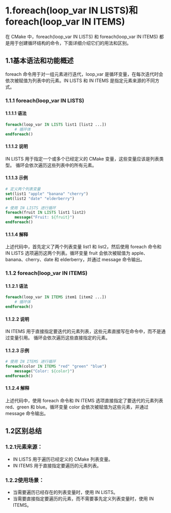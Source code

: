 # 1.foreach(loop_var IN LISTS)和foreach(loop_var IN ITEMS)
在 CMake 中，foreach(loop_var IN LISTS) 和 foreach(loop_var IN ITEMS) 都是用于创建循环结构的命令，下面详细介绍它们的用法和区别。

## 1.1基本语法和功能概述
foreach 命令用于对一组元素进行迭代，loop_var 是循环变量，在每次迭代时会依次被赋值为列表中的元素。IN LISTS 和 IN ITEMS 是指定元素来源的不同方式。

### 1.1.1 foreach(loop_var IN LISTS)
#### 1.1.1.1 语法
```cmake
foreach(loop_var IN LISTS list1 [list2 ...])
    # 循环体
endforeach()
```

#### 1.1.1.2 说明
IN LISTS 用于指定一个或多个已经定义的 CMake 变量，这些变量应该是列表类型。
循环会依次遍历这些列表中的所有元素。

#### 1.1.1.3 示例
```cmake
# 定义两个列表变量
set(list1 "apple" "banana" "cherry")
set(list2 "date" "elderberry")

# 使用 IN LISTS 进行循环
foreach(fruit IN LISTS list1 list2)
    message("Fruit: ${fruit}")
endforeach()
```

#### 1.1.1.4 解释
上述代码中，首先定义了两个列表变量 list1 和 list2，然后使用 foreach 命令和 IN LISTS 选项遍历这两个列表。循环变量 fruit 会依次被赋值为 apple、banana、cherry、date 和 elderberry，并通过 message 命令输出。

### 1.1.2 foreach(loop_var IN ITEMS)
#### 1.1.2.1 语法
```cmake
foreach(loop_var IN ITEMS item1 [item2 ...])
    # 循环体
endforeach()
```

#### 1.1.2.2 说明
IN ITEMS 用于直接指定要迭代的元素列表，这些元素直接写在命令中，而不是通过变量引用。
循环会依次遍历这些直接指定的元素。

#### 1.1.2.3 示例
```cmake
# 使用 IN ITEMS 进行循环
foreach(color IN ITEMS "red" "green" "blue")
    message("Color: ${color}")
endforeach()
```

#### 1.1.2.4 解释
上述代码中，使用 foreach 命令和 IN ITEMS 选项直接指定了要迭代的元素列表 red、green 和 blue。循环变量 color 会依次被赋值为这些元素，并通过 message 命令输出。

## 1.2区别总结
### 1.2.1元素来源：
* IN LISTS 用于遍历已经定义的 CMake 列表变量。
* IN ITEMS 用于直接指定要遍历的元素列表。

### 1.2.2使用场景：
* 当需要遍历已经存在的列表变量时，使用 IN LISTS。
* 当需要直接指定要遍历的元素，而不需要事先定义列表变量时，使用 IN ITEMS。